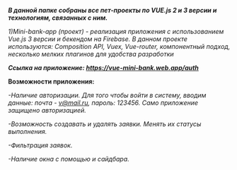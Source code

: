 ***В данной папке собраны все пет-проекты по VUE.js 2 и 3 версии и технологиям, связанных с ним.***

*1)Mini-bank-app (проект) - реализация приложения с использованием Vue.js 3 версии и бекендом на Firebase. В данном проекте используются: Composition API, Vuex, Vue-router, компонентный подход, несколько мелких плагинов для удобства разработки*

***Ссылка на приложение: https://vue-mini-bank.web.app/auth***

**Возможности приложения:**

*-Наличие авторизации. Для того чтобы войти в систему, вводим данные: почта - v@mail.ru, пароль: 123456. Само приложение защищено авторизацией.*

*-Возможность создавать и удалять заявки. Менять их статусы выполнения.*

*-Фильтрация заявок.*

*-Наличие окна с помощью и сайдбара.*